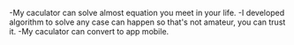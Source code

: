 -My caculator can solve almost equation you meet in your life.
-I developed algorithm to solve any case can happen so that's not amateur, you can trust it.
-My caculator can convert to app mobile.
